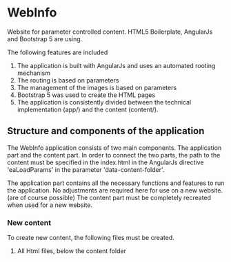 # WebInfo
Website for parameter controlled content. HTML5 Boilerplate, AngularJs and Bootstrap 5 are using.

The following features are included
1. The application is built with AngularJs and uses an automated rooting mechanism
2. The routing is based on parameters 
3. The management of the images is based on parameters
3. Bootstrap 5 was used to create the HTML pages
4. The application is consistently divided between the technical implementation (app/) and the content (content/).

## Structure and components of the application

The WebInfo application consists of two main components. The application part and the content part.
In order to connect the two parts, the path to the content must be specified in the index.html in the AngularJs directive 'eaLoadParams' in the parameter 'data-content-folder'.

The application part contains all the necessary functions and features to run the application. No adjustments are required here for use on a new website. (are of course possible) 
The content part must be completely recreated when used for a new website.

### New content

To create new content, the following files must be created.
1. All Html files, below the content folder



